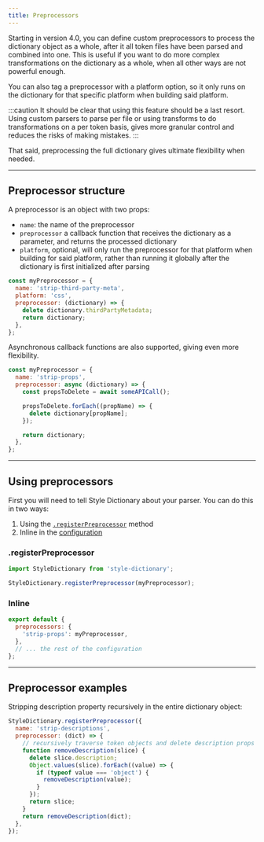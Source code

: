 ```yaml
---
title: Preprocessors
---
```


Starting in version 4.0, you can define custom preprocessors to process the dictionary object as a whole, after it all token files have been parsed and combined into one.
This is useful if you want to do more complex transformations on the dictionary as a whole, when all other ways are not powerful enough.

You can also tag a preprocessor with a platform option, so it only runs on the dictionary for that specific platform when building said platform.

:::caution
It should be clear that using this feature should be a last resort. Using custom parsers to parse per file or using transforms to do transformations on a per token basis,
gives more granular control and reduces the risks of making mistakes.
:::

That said, preprocessing the full dictionary gives ultimate flexibility when needed.

---

## Preprocessor structure

A preprocessor is an object with two props:

- `name`: the name of the preprocessor
- `preprocessor` a callback function that receives the dictionary as a parameter, and returns the processed dictionary
- `platform`, optional, will only run the preprocessor for that platform when building for said platform, rather than running it globally after the dictionary is first initialized after parsing

```javascript title="my-preprocessor.js"
const myPreprocessor = {
  name: 'strip-third-party-meta',
  platform: 'css',
  preprocessor: (dictionary) => {
    delete dictionary.thirdPartyMetadata;
    return dictionary;
  },
};
```

Asynchronous callback functions are also supported, giving even more flexibility.

```javascript title="my-preprocessor-async.js"
const myPreprocessor = {
  name: 'strip-props',
  preprocessor: async (dictionary) => {
    const propsToDelete = await someAPICall();

    propsToDelete.forEach((propName) => {
      delete dictionary[propName];
    });

    return dictionary;
  },
};
```

---

## Using preprocessors

First you will need to tell Style Dictionary about your parser. You can do this in two ways:

1. Using the [`.registerPreprocessor`](/reference/api#registerpreprocessor) method
1. Inline in the [configuration](/reference/config#attributes)

### .registerPreprocessor

```javascript
import StyleDictionary from 'style-dictionary';

StyleDictionary.registerPreprocessor(myPreprocessor);
```

### Inline

```javascript
export default {
  preprocessors: {
    'strip-props': myPreprocessor,
  },
  // ... the rest of the configuration
};
```

---

## Preprocessor examples

Stripping description property recursively in the entire dictionary object:

```js
StyleDictionary.registerPreprocessor({
  name: 'strip-descriptions',
  preprocessor: (dict) => {
    // recursively traverse token objects and delete description props
    function removeDescription(slice) {
      delete slice.description;
      Object.values(slice).forEach((value) => {
        if (typeof value === 'object') {
          removeDescription(value);
        }
      });
      return slice;
    }
    return removeDescription(dict);
  },
});
```
